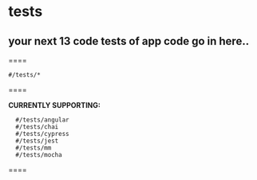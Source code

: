 # tests

## your next 13 code tests of app code go in here..

====

`#/tests/*`

====

**CURRENTLY SUPPORTING:**

```
  #/tests/angular
  #/tests/chai
  #/tests/cypress
  #/tests/jest
  #/tests/mm
  #/tests/mocha

```

====
